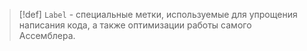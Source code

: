 
> [!def] 
> `Label` - специальные метки, используемые для упрощения написания кода, а также оптимизации работы самого Ассемблера.
